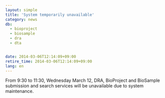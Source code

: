 ```yaml
---
layout: simple
title: 'System temporarily unavailable'
category: news
db:
  - bioproject
  - biosample
  - dra
  - dta


date: 2014-03-06T12:14:09+09:00
retire_time: 2014-03-06T12:14:09+09:00
lang: en
---
```


From 9:30 to 11:30, Wednesday March 12, DRA, BioProject and BioSample submission and search services will be unavailable due to system maintenance.
